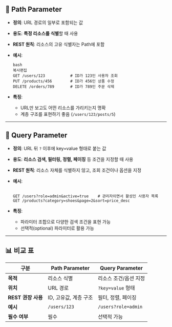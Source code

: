 ## 📌 Path Parameter

- **정의**: URL 경로의 일부로 포함되는 값
- **용도**: **특정 리소스를 식별**할 때 사용
- **REST 원칙**: 리소스의 고유 식별자는 Path에 포함
- **예시**:
    
    ```
    bash
    복사편집
    GET /users/123           # ID가 123인 사용자 조회
    PUT /products/456        # ID가 456인 상품 수정
    DELETE /orders/789       # ID가 789인 주문 삭제
    
    ```
    
- **특징**:
    - URL만 보고도 어떤 리소스를 가리키는지 명확
    - 계층 구조를 표현하기 좋음 (`/users/123/posts/5`)

---

## 📌 Query Parameter

- **정의**: URL 뒤 `?` 이후에 key=value 형태로 붙는 값
- **용도**: **리소스 검색, 필터링, 정렬, 페이징** 등 조건을 지정할 때 사용
- **REST 원칙**: 리소스 자체를 식별하지 않고, 조회 조건이나 옵션을 지정
- **예시**:
    
    ```

    GET /users?role=admin&active=true    # 관리자이면서 활성인 사용자 목록
    GET /products?category=shoes&page=2&sort=price_desc
    
    ```
    
- **특징**:
    - 파라미터 조합으로 다양한 검색 조건을 표현 가능
    - 선택적(optional) 파라미터로 활용 가능

---

## 📊 비교 표

| 구분 | Path Parameter | Query Parameter |
| --- | --- | --- |
| **목적** | 리소스 식별 | 리소스 조건/옵션 지정 |
| **위치** | URL 경로 | `?key=value` 형태 |
| **REST 권장 사용** | ID, 고유값, 계층 구조 | 필터, 정렬, 페이징 |
| **예시** | `/users/123` | `/users?role=admin` |
| **필수 여부** | 필수 | 선택적 가능 |

